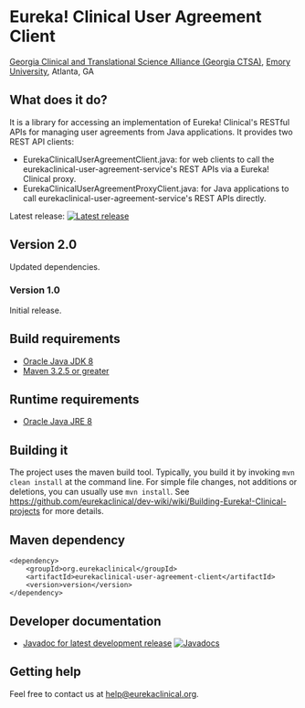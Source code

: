 # Eureka! Clinical User Agreement Client
[Georgia Clinical and Translational Science Alliance (Georgia CTSA)](http://www.georgiactsa.org), [Emory University](http://www.emory.edu), Atlanta, GA

## What does it do?
It is a library for accessing an implementation of Eureka! Clinical's RESTful APIs for managing user agreements from Java applications. It provides two REST API clients:

* EurekaClinicalUserAgreementClient.java: for web clients to call the eurekaclinical-user-agreement-service's REST APIs via a Eureka! Clinical proxy.
* EurekaClinicalUserAgreementProxyClient.java: for Java applications to call eurekaclinical-user-agreement-service's REST APIs directly.

Latest release: [![Latest release](https://maven-badges.herokuapp.com/maven-central/org.eurekaclinical/eurekaclinical-user-agreement-client/badge.svg)](https://maven-badges.herokuapp.com/maven-central/org.eurekaclinical//eurekaclinical-user-agreement-client)

## Version 2.0
Updated dependencies.

### Version 1.0
Initial release.

## Build requirements
* [Oracle Java JDK 8](http://www.oracle.com/technetwork/java/javase/overview/index.html)
* [Maven 3.2.5 or greater](https://maven.apache.org)

## Runtime requirements
* [Oracle Java JRE 8](http://www.oracle.com/technetwork/java/javase/overview/index.html)

## Building it
The project uses the maven build tool. Typically, you build it by invoking `mvn clean install` at the command line. For simple file changes, not additions or deletions, you can usually use `mvn install`. See https://github.com/eurekaclinical/dev-wiki/wiki/Building-Eureka!-Clinical-projects for more details.

## Maven dependency
```
<dependency>
    <groupId>org.eurekaclinical</groupId>
    <artifactId>eurekaclinical-user-agreement-client</artifactId>
    <version>version</version>
</dependency>
```

## Developer documentation
* [Javadoc for latest development release](http://javadoc.io/doc/org.eurekaclinical/eurekaclinical-user-agreement-client) [![Javadocs](http://javadoc.io/badge/org.eurekaclinical/eurekaclinical-user-agreement-client.svg)](http://javadoc.io/doc/org.eurekaclinical/eurekaclinical-user-agreement-client)

## Getting help
Feel free to contact us at help@eurekaclinical.org.
